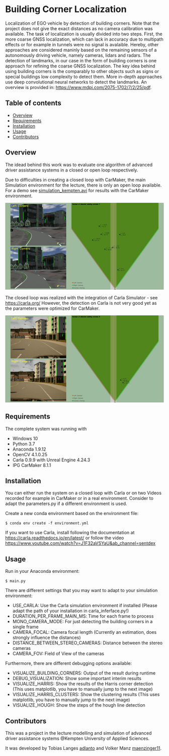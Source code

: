# Building Corner Localization
Localization of EGO vehicle by detection of building corners. Note that the project does not give the exact distances as no camera calibration was available.
The task of localization is usually divided into two steps. First, the more coarse GNSS localization, which can lack in accuracy due to multipath effects or for example in tunnels were no signal is avalaible. Hereby, other approaches are considered maninly based on the remaining sensors of a autonomously driving vehicle, namely cameras, lidars and radars. The detection of landmarks, in our case in the form of building corners is one approach for refining the coarse GNSS localization. The key idea behind using building corners is the comparably to other objects such as signs or special buildings low complexity to detect them. More in-depth approaches use deep convolutional neural networks to detect the landmarks. An overview is provided in: https://www.mdpi.com/2075-1702/7/2/25/pdf. 

## Table of contents
* [Overview](#Overview)
* [Requirements](#Requirements)
* [Installation](#Installation)
* [Usage](#Usage)
* [Contributors](#Contributors)


## Overview
The idead behind this work was to evaluate one algorithm of advanced driver assistance systems in a closed or open loop respectively. 

Due to difficulties in creating a closed loop with CarMaker, the main Simulation environment for the lecture, there is only an open loop available. 
For a demo see [simulation_kempten.avi](https://github.com/adlanto/building_corner_localization/blob/master/simulation_kempten.avi) for results with the CarMaker environment.

[![Demonstration Video on a CarMaker model of the City of Kempten, Germany](https://github.com/adlanto/building_corner_localization/blob/master/images/sample_image.PNG)](https://github.com/adlanto/building_corner_localization/blob/master/simulation_kempten.avi)

The closed loop was realized with the integration of Carla Simulator - see https://carla.org/
However, the detection on Carla is not very good yet as the parameters were optimized for CarMaker.

![Sample image in the Carla environment.](https://github.com/adlanto/building_corner_localization/blob/master/images/sample_image_carla.jpg)


## Requirements
The complete system was running with
- Windows 10
- Python 3.7
- Anaconda 1.9.12
- OpenCV 4.1.0.25
- Carla 0.9.9 with Unreal Engine 4.24.3
- IPG CarMaker 8.1.1


## Installation
You can either run the system on a closed loop with Carla or on two Videos recorded for example in CarMaker or in a real environment. Consider to adapt the parameters.py if a different environment is used. 

Create a new conda environment based on the environment file:
```
$ conda env create -f environment.yml
```

If you want to use Carla, install following the documentation at https://carla.readthedocs.io/en/latest/ or follow the video https://www.youtube.com/watch?v=J1F32aVSYaU&ab_channel=sentdex


## Usage

Run in your Anaconda environment:
```
$ main.py
```

There are different settings that you may want to adapt to your simulation environment:
- USE_CARLA: Use the Carla simulation environment if installed (Please adapt the path of your installation in carla_inferface.py!)
- DURATION_PER_FRAME_MAIN_MS: Time for each frame to process
- MONO_CAMERA_MODE: For just detecting the building corners in a single frame
- CAMERA_FOCAL: Camera focal length (Currently an estimation, does strongly influence the distances)
- DISTANCE_BETWEEN_STEREO_CAMERAS: Distance between the stereo cameras
- CAMERA_FOV: Field of View of the cameras

Furthermore, there are different debugging options available:
- VISUALIZE_BUILDING_CORNERS: Output of the result during runtime
- DEBUG_VISUALIZATION: Show some important interim results
- VISUALIZE_HARRIS: Show the results of the Harris corner detection (This uses matplotlib, you have to manually jump to the next image)
- VISUALIZE_HARRIS_CLUSTERS: Show the clustering results (This uses matplotlib, you have to manually jump to the next image)
- VISUALIZE_HOUGH: Show the steps of the hough line detection


## Contributors
This was a project in the lecture modelling and simulation of advanced driver assistance systems @Kempten University of Applied Sciences.

It was developed by Tobias Langes [adlanto](https://github.com/adlanto) and Volker Manz [maenzinger11](https://github.com/maenzinger11).

